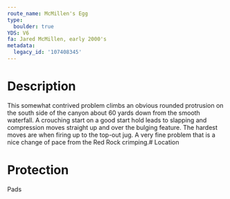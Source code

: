 ```yaml
---
route_name: McMillen's Egg
type:
  boulder: true
YDS: V6
fa: Jared McMillen, early 2000's
metadata:
  legacy_id: '107408345'
---
```

# Description
This somewhat contrived problem climbs an obvious rounded protrusion on the south side of the canyon about 60 yards down from the smooth waterfall. A crouching start on a good start hold leads to slapping and compression moves straight up and over the bulging feature. The hardest moves are when firing up to the top-out jug. A very fine problem that is a nice change of pace from the Red Rock crimping.# Location
# Protection
Pads
